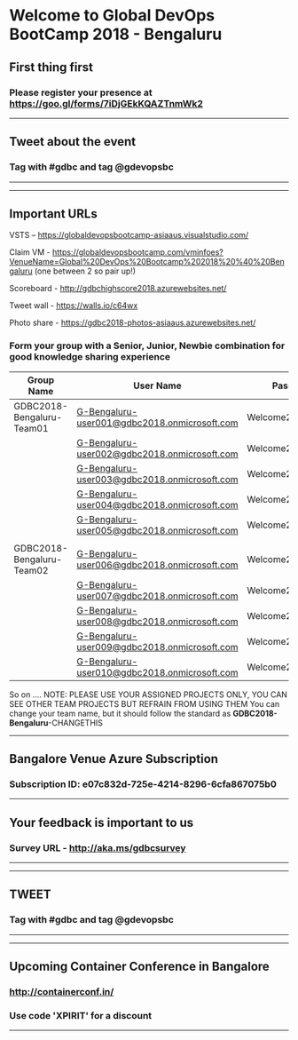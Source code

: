 # Welcome to Global DevOps BootCamp 2018 - Bengaluru 

## First thing first 
### Please register your presence at https://goo.gl/forms/7iDjGEkKQAZTnmWk2

************************************************************************************
## Tweet about the event 
### Tag with #gdbc and tag @gdevopsbc
************************************************************************************


************************************************************************************
## Important URLs
  VSTS – https://globaldevopsbootcamp-asiaaus.visualstudio.com/
  
  Claim VM - https://globaldevopsbootcamp.com/vminfoes?VenueName=Global%20DevOps%20Bootcamp%202018%20%40%20Bengaluru (one between 2 so pair up!)
  
  Scoreboard - http://gdbchighscore2018.azurewebsites.net/
  
  Tweet wall - https://walls.io/c64wx
  
  Photo share - https://gdbc2018-photos-asiaaus.azurewebsites.net/

### Form your group with a Senior, Junior, Newbie combination for good knowledge sharing experience
| Group Name|User Name|Password|
|---|---|---|
|GDBC2018-Bengaluru-Team01|G-Bengaluru-user001@gdbc2018.onmicrosoft.com|Welcome2GDBC2018|
||G-Bengaluru-user002@gdbc2018.onmicrosoft.com|Welcome2GDBC2018|
||G-Bengaluru-user003@gdbc2018.onmicrosoft.com|Welcome2GDBC2018|
||G-Bengaluru-user004@gdbc2018.onmicrosoft.com|Welcome2GDBC2018|
||G-Bengaluru-user005@gdbc2018.onmicrosoft.com|Welcome2GDBC2018|
||||
|GDBC2018-Bengaluru-Team02|G-Bengaluru-user006@gdbc2018.onmicrosoft.com|Welcome2GDBC2018|
||G-Bengaluru-user007@gdbc2018.onmicrosoft.com|Welcome2GDBC2018|
||G-Bengaluru-user008@gdbc2018.onmicrosoft.com|Welcome2GDBC2018|
||G-Bengaluru-user009@gdbc2018.onmicrosoft.com|Welcome2GDBC2018|
||G-Bengaluru-user010@gdbc2018.onmicrosoft.com|Welcome2GDBC2018|


So on ....
NOTE: PLEASE USE YOUR ASSIGNED PROJECTS ONLY, YOU CAN SEE OTHER TEAM PROJECTS BUT REFRAIN FROM USING THEM
You can change your team name, but it should follow the standard as **GDBC2018-Bengaluru**-CHANGETHIS
************************************************************************************

## Bangalore Venue Azure Subscription
### Subscription ID: e07c832d-725e-4214-8296-6cfa867075b0



************************************************************************************
## Your feedback is important to us
### Survey URL - http://aka.ms/gdbcsurvey
************************************************************************************

************************************************************************************
## TWEET 
### Tag with #gdbc and tag @gdevopsbc
************************************************************************************

************************************************************************************
## Upcoming Container Conference in Bangalore
### http://containerconf.in/
### Use code 'XPIRIT' for a discount
************************************************************************************
